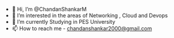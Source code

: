 - 👋 Hi, I’m @ChandanShankarM
- 👀 I’m interested in the areas of Networking , Cloud and Devops
- 🌱 I’m currently Studying in PES University
- 📫 How to reach me - chandanshankar2000@gmail.com

<!---
ChandanShankarM/ChandanShankarM is a ✨ special ✨ repository because its `README.md` (this file) appears on your GitHub profile.
You can click the Preview link to take a look at your changes.
--->
